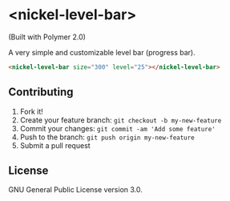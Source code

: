 # \<nickel-level-bar\>
(Built with Polymer 2.0)

A very simple and customizable level bar (progress bar).

<!--
```
<custom-element-demo>
  <template>
    <script src="../webcomponentsjs/webcomponents-lite.js"></script>
    <link rel="import" href="./nickel-level-bar.html"/>
    <script>
      (() => {
        document.addEventListener('level-changed', (e) => {
          document.getElementById('value').textContent = e.target.value;
        });
      })();
    </script>
    <next-code-block></next-code-block>
    <div>Value : <span id="value"></span></div>
  </template>
</custom-element-demo>
```
-->
```html
<nickel-level-bar size="300" level="25"></nickel-level-bar>
```

## Contributing

1. Fork it!
2. Create your feature branch: `git checkout -b my-new-feature`
3. Commit your changes: `git commit -am 'Add some feature'`
4. Push to the branch: `git push origin my-new-feature`
5. Submit a pull request

## License

GNU General Public License version 3.0.
